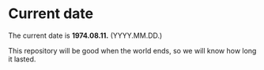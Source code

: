 # Current date

The current date is **1974.08.11.** (YYYY.MM.DD.)

This repository will be good when the world ends, so we will know how long it lasted.